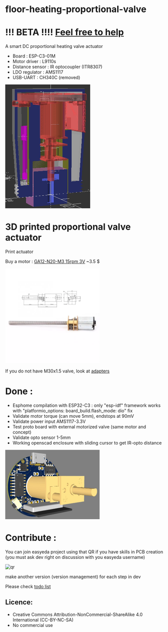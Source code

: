 # floor-heating-proportional-valve

# !!! BETA !!!! [Feel free to help](https://github.com/nliaudat/floor-heating-proportional-valve/blob/main/todo.md)

A smart DC proportional heating valve actuator

- Board : ESP-C3-01M
- Motor driver : L9110s
- Distance sensor : IR optocoupler (ITR8307)
- LDO regulator : AMS1117
- USB-UART : CH340C (removed)

<img src="https://github.com/nliaudat/floor-heating-proportional-valve/blob/main/imgs/demo1.gif">

# 3D printed proportional valve actuator 
Print actuator

Buy a motor : [GA12-N20-M3 15rpm 3V](https://fr.aliexpress.com/item/4000311295036.html?spm=a2g0s.12269583.0.0.18834b0ejbgKSj) ~3.5 $

<img src="https://github.com/nliaudat/floor-heating-proportional-valve/blob/main/imgs/GA12YN20-M3_dimensions.png" width="300">

If you do not have M30x1.5 valve, look at [adapters](https://github.com/nliaudat/floor-heating-proportional-valve/tree/main/adapters)

# Done :
- Esphome compilation with ESP32-C3 : only "esp-idf" framework works with "platformio_options: board_build.flash_mode: dio" fix
- Validate motor torque (can move 5mm), endstops at 90mV
- Validate power input AMS1117-3.3V
- Test proto board with external motorized valve (same motor and concept)
- Validate opto sensor 1-5mm
- Working openscad enclosure with sliding cursor to get IR-opto distance

<img src="https://github.com/nliaudat/floor-heating-proportional-valve/blob/main/imgs/proto_board.jpg" width="300">


# Contribute :
You can join easyeda project using that QR if you have skills in PCB creation (you must ask dev right on discussion with you easyeda username)

![qr](https://user-images.githubusercontent.com/6782613/190206632-bd1e3e5f-6982-4284-9096-a39a20921d45.png)

make another version (version management) for each step in dev

Please check [todo list](https://github.com/nliaudat/floor-heating-proportional-valve/blob/main/todo.md)

## Licence: 
* Creative Commons Attribution-NonCommercial-ShareAlike 4.0 International (CC-BY-NC-SA)
* No commercial use
